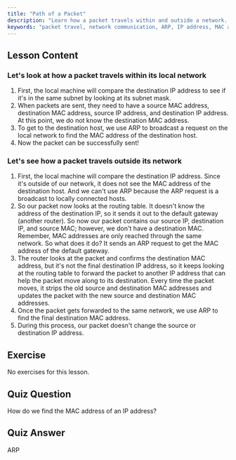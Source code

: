 ```yaml
---
title: "Path of a Packet"
description: "Learn how a packet travels within and outside a network. Understand IP, MAC, ARP, and routing tables for network communication. Start your Linux networking journey!"
keywords: "packet travel, network communication, ARP, IP address, MAC address, routing table, Linux networking, beginner guide"
---
```


## Lesson Content

### Let's look at how a packet travels within its local network

1. First, the local machine will compare the destination IP address to see if it's in the same subnet by looking at its subnet mask.
2. When packets are sent, they need to have a source MAC address, destination MAC address, source IP address, and destination IP address. At this point, we do not know the destination MAC address.
3. To get to the destination host, we use ARP to broadcast a request on the local network to find the MAC address of the destination host.
4. Now the packet can be successfully sent!

### Let's see how a packet travels outside its network

1. First, the local machine will compare the destination IP address. Since it's outside of our network, it does not see the MAC address of the destination host. And we can't use ARP because the ARP request is a broadcast to locally connected hosts.
2. So our packet now looks at the routing table. It doesn't know the address of the destination IP, so it sends it out to the default gateway (another router). So now our packet contains our source IP, destination IP, and source MAC; however, we don't have a destination MAC. Remember, MAC addresses are only reached through the same network. So what does it do? It sends an ARP request to get the MAC address of the default gateway.
3. The router looks at the packet and confirms the destination MAC address, but it's not the final destination IP address, so it keeps looking at the routing table to forward the packet to another IP address that can help the packet move along to its destination. Every time the packet moves, it strips the old source and destination MAC addresses and updates the packet with the new source and destination MAC addresses.
4. Once the packet gets forwarded to the same network, we use ARP to find the final destination MAC address.
5. During this process, our packet doesn't change the source or destination IP address.

## Exercise

No exercises for this lesson.

## Quiz Question

How do we find the MAC address of an IP address?

## Quiz Answer

ARP
